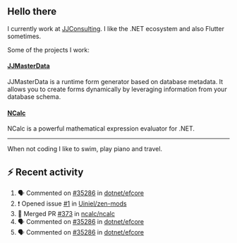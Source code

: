 ## Hello there 

I currently work at [JJConsulting](https://www.github.com/jjconsulting). I like the .NET ecosystem and also Flutter sometimes. 

Some of the projects I work:
#### [JJMasterData](https://www.github.com/jjconsulting/JJMasterData) 
JJMasterData is a runtime form generator based on database metadata. It allows you to create forms dynamically by leveraging information from your database schema.

#### [NCalc](https://www.github.com/ncalc/ncalc) 
NCalc is a powerful mathematical expression evaluator for .NET.

---

When not coding I like to swim, play piano and travel.
<!--
I also have a tailless cat:

<img src="https://github.com/user-attachments/assets/43e65a0e-6603-42f2-bd36-d203384d9c81" width="150"/>
-->
<!--Easter egg for you reading the source 🥚 https://www.youtube.com/watch?v=dQw4w9WgXcQ-->


## ⚡ Recent activity

<!--START_SECTION:activity-->
1. 🗣 Commented on [#35286](https://github.com/dotnet/efcore/issues/35286#issuecomment-2535767340) in [dotnet/efcore](https://github.com/dotnet/efcore)
2. ❗ Opened issue [#1](https://github.com/Uiniel/zen-mods/issues/1) in [Uiniel/zen-mods](https://github.com/Uiniel/zen-mods)
3. 🎉 Merged PR [#373](https://github.com/ncalc/ncalc/pull/373) in [ncalc/ncalc](https://github.com/ncalc/ncalc)
4. 🗣 Commented on [#35286](https://github.com/dotnet/efcore/issues/35286#issuecomment-2525334831) in [dotnet/efcore](https://github.com/dotnet/efcore)
5. 🗣 Commented on [#35286](https://github.com/dotnet/efcore/issues/35286#issuecomment-2525325671) in [dotnet/efcore](https://github.com/dotnet/efcore)
<!--END_SECTION:activity-->
